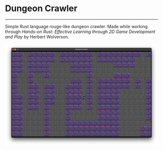 # Dungeon Crawler

---

Simple Rust language rouge-like dungeon crawler.
Made while working through *Hands-on Rust: Effective Learning through 2D Game Development and Play* by Herbert Wolverson.

![dungeon crawl screenshot](images/dungeon_crawler.png)
